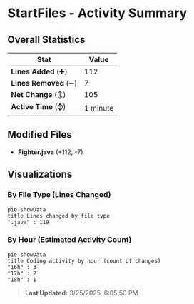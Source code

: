 # StartFiles - Activity Summary 

## Overall Statistics

| Stat                   | Value                                                             |
| ---------------------- | ----------------------------------------------------------------- |
| **Lines Added** (➕)   | 112                                          |
| **Lines Removed** (➖) | 7                                        |
| **Net Change** (↕)    | 105                |
| **Active Time** (⌚)   | 1 minute |


## Modified Files
- **Fighter.java** (+112, -7)

## Visualizations

### By File Type (Lines Changed)

```mermaid
pie showData
title Lines changed by file type
".java" : 119
```

### By Hour (Estimated Activity Count)

```mermaid
pie showData
title Coding activity by hour (count of changes)
"16h" : 3
"17h" : 2
"18h" : 1
```


> **Last Updated:** 3/25/2025, 6:05:50 PM
